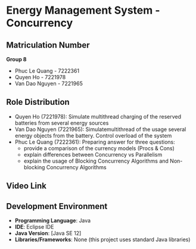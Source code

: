 # Energy Management System - Concurrency

## Matriculation Number
**Group 8**
- Phuc Le Quang - 7222361
- Quyen Ho - 7221978
- Van Dao Nguyen - 7221965

## Role Distribution
- Quyen Ho (7221978): Simulate multithread charging of the reserved batteries from several energy sources
- Van Dao Nguyen (7221965): Simulatemultithread of the usage several energy objects from the battery. Control overload of the system
- Phuc Le Quang (7222361): Preparing answer for three questions:
    - provide a comparison of the currency models (Procs & Cons)
    - explain differences between Concurrency vs Parallelism
    - explain the usage of Blocking Concurrency Algorithms and Non-blocking Concurrency Algorithms

## Video Link


## Development Environment
- **Programming Language**: Java
- **IDE**: Eclipse IDE
- **Java Version**: [Java SE 12]
- **Libraries/Frameworks**: None (this project uses standard Java libraries)
